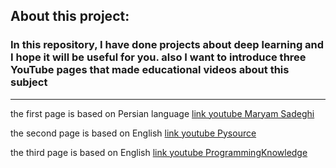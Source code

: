 ## About this project:

### In this repository, I have done projects about deep learning and I hope it will be useful for you. also I want to introduce three YouTube pages that made educational videos about this subject


-----------------------------------------------------------------------------------


the first page is based on Persian language
[link youtube Maryam Sadeghi](https://www.youtube.com/c/MaryamSadeghiPython/playlists)


the second page is based on English
[link youtube Pysource](https://www.youtube.com/channel/UC5hHNks012Ca2o_MPLRUuJw)


the third page is based on English
[link youtube ProgrammingKnowledge](https://www.youtube.com/c/ProgrammingKnowledge)

